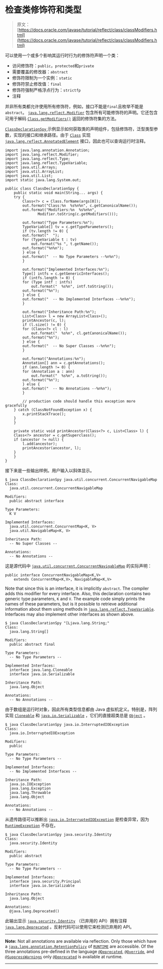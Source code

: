 # 检查类修饰符和类型

> 原文： [https://docs.oracle.com/javase/tutorial/reflect/class/classModifiers.html](https://docs.oracle.com/javase/tutorial/reflect/class/classModifiers.html)

可以使用一个或多个影响其运行时行为的修饰符声明一个类：

*   访问修饰符：`public`，`protected`和`private`
*   需要覆盖的修改器：`abstract`
*   修饰符限制为一个实例：`static`
*   修饰符禁止修改值：`final`
*   修饰符强制严格浮点行为：`strictfp`
*   注释

并非所有类都允许使用所有修饰符，例如，接口不能是`final`且枚举不能是`abstract`。 [`java.lang.reflect.Modifier`](https://docs.oracle.com/javase/8/docs/api/java/lang/reflect/Modifier.html) 包含所有可能修饰符的声明。它还包含可用于解码 [`Class.getModifiers()`](https://docs.oracle.com/javase/8/docs/api/java/lang/Class.html#getModifiers--) 返回的修饰符集的方法。

[``ClassDeclarationSpy`` ](example/ClassDeclarationSpy.java)示例显示如何获取类的声明组件，包括修饰符，泛型类型参数，实现的接口和继承路径。由于 [`Class`](https://docs.oracle.com/javase/8/docs/api/java/lang/Class.html) 实现 [`java.lang.reflect.AnnotatedElement`](https://docs.oracle.com/javase/8/docs/api/java/lang/reflect/AnnotatedElement.html) 接口，因此也可以查询运行时注释。

```
import java.lang.annotation.Annotation;
import java.lang.reflect.Modifier;
import java.lang.reflect.Type;
import java.lang.reflect.TypeVariable;
import java.util.Arrays;
import java.util.ArrayList;
import java.util.List;
import static java.lang.System.out;

public class ClassDeclarationSpy {
    public static void main(String... args) {
	try {
	    Class<?> c = Class.forName(args[0]);
	    out.format("Class:%n  %s%n%n", c.getCanonicalName());
	    out.format("Modifiers:%n  %s%n%n",
		       Modifier.toString(c.getModifiers()));

	    out.format("Type Parameters:%n");
	    TypeVariable[] tv = c.getTypeParameters();
	    if (tv.length != 0) {
		out.format("  ");
		for (TypeVariable t : tv)
		    out.format("%s ", t.getName());
		out.format("%n%n");
	    } else {
		out.format("  -- No Type Parameters --%n%n");
	    }

	    out.format("Implemented Interfaces:%n");
	    Type[] intfs = c.getGenericInterfaces();
	    if (intfs.length != 0) {
		for (Type intf : intfs)
		    out.format("  %s%n", intf.toString());
		out.format("%n");
	    } else {
		out.format("  -- No Implemented Interfaces --%n%n");
	    }

	    out.format("Inheritance Path:%n");
	    List<Class> l = new ArrayList<Class>();
	    printAncestor(c, l);
	    if (l.size() != 0) {
		for (Class<?> cl : l)
		    out.format("  %s%n", cl.getCanonicalName());
		out.format("%n");
	    } else {
		out.format("  -- No Super Classes --%n%n");
	    }

	    out.format("Annotations:%n");
	    Annotation[] ann = c.getAnnotations();
	    if (ann.length != 0) {
		for (Annotation a : ann)
		    out.format("  %s%n", a.toString());
		out.format("%n");
	    } else {
		out.format("  -- No Annotations --%n%n");
	    }

        // production code should handle this exception more gracefully
	} catch (ClassNotFoundException x) {
	    x.printStackTrace();
	}
    }

    private static void printAncestor(Class<?> c, List<Class> l) {
	Class<?> ancestor = c.getSuperclass();
 	if (ancestor != null) {
	    l.add(ancestor);
	    printAncestor(ancestor, l);
 	}
    }
}

```

接下来是一些输出样例。用户输入以斜体显示。

```
$ java ClassDeclarationSpy java.util.concurrent.ConcurrentNavigableMap
Class:
  java.util.concurrent.ConcurrentNavigableMap

Modifiers:
  public abstract interface

Type Parameters:
  K V

Implemented Interfaces:
  java.util.concurrent.ConcurrentMap<K, V>
  java.util.NavigableMap<K, V>

Inheritance Path:
  -- No Super Classes --

Annotations:
  -- No Annotations --

```

这是源代码中 [`java.util.concurrent.ConcurrentNavigableMap`](https://docs.oracle.com/javase/8/docs/api/java/util/concurrent/ConcurrentNavigableMap.html) 的实际声明：

```
public interface ConcurrentNavigableMap<K,V>
    extends ConcurrentMap<K,V>, NavigableMap<K,V>

```

Note that since this is an interface, it is implicitly `abstract`. The compiler adds this modifier for every interface. Also, this declaration contains two generic type parameters, `K` and `V`. The example code simply prints the names of these parameters, but is it possible to retrieve additional information about them using methods in [`java.lang.reflect.TypeVariable`](https://docs.oracle.com/javase/8/docs/api/java/lang/reflect/TypeVariable.html). Interfaces may also implement other interfaces as shown above.

```
$ java ClassDeclarationSpy "[Ljava.lang.String;"
Class:
  java.lang.String[]

Modifiers:
  public abstract final

Type Parameters:
  -- No Type Parameters --

Implemented Interfaces:
  interface java.lang.Cloneable
  interface java.io.Serializable

Inheritance Path:
  java.lang.Object

Annotations:
  -- No Annotations --

```

由于数组是运行时对象，因此所有类型信息都由 Java 虚拟机定义。特别是，阵列实现 [`Cloneable`](https://docs.oracle.com/javase/8/docs/api/java/lang/Cloneable.html) 和 [`java.io.Serializable`](https://docs.oracle.com/javase/8/docs/api/java/io/Serializable.html) ，它们的直接超类总是 [`Object`](https://docs.oracle.com/javase/8/docs/api/java/lang/Object.html) 。

```
$ java ClassDeclarationSpy java.io.InterruptedIOException
Class:
  java.io.InterruptedIOException

Modifiers:
  public

Type Parameters:
  -- No Type Parameters --

Implemented Interfaces:
  -- No Implemented Interfaces --

Inheritance Path:
  java.io.IOException
  java.lang.Exception
  java.lang.Throwable
  java.lang.Object

Annotations:
  -- No Annotations --

```

从遗传路径可以推断出 [`java.io.InterruptedIOException`](https://docs.oracle.com/javase/8/docs/api/java/io/InterruptedIOException.html) 是检查异常，因为 [`RuntimeException`](https://docs.oracle.com/javase/8/docs/api/java/lang/RuntimeException.html) 不存在。

```
$ java ClassDeclarationSpy java.security.Identity
Class:
  java.security.Identity

Modifiers:
  public abstract

Type Parameters:
  -- No Type Parameters --

Implemented Interfaces:
  interface java.security.Principal
  interface java.io.Serializable

Inheritance Path:
  java.lang.Object

Annotations:
  @java.lang.Deprecated()

```

此输出显示 [`java.security.Identity`](https://docs.oracle.com/javase/8/docs/api/java/security/Identity.html) （已弃用的 API）拥有注释 [`java.lang.Deprecated`](https://docs.oracle.com/javase/8/docs/api/java/lang/Deprecated.html) 。反射代码可以使用它来检测已弃用的 API。

* * *

**Note:** Not all annotations are available via reflection. Only those which have a [`java.lang.annotation.RetentionPolicy`](https://docs.oracle.com/javase/8/docs/api/java/lang/annotation/RetentionPolicy.html) of [`RUNTIME`](https://docs.oracle.com/javase/8/docs/api/java/lang/annotation/RetentionPolicy.html#RUNTIME) are accessible. Of the three annotations pre-defined in the language [`@Deprecated`](https://docs.oracle.com/javase/8/docs/api/java/lang/Deprecated.html), [`@Override`](https://docs.oracle.com/javase/8/docs/api/java/lang/Override.html), and [`@SuppressWarnings`](https://docs.oracle.com/javase/8/docs/api/java/lang/SuppressWarnings.html) only [`@Deprecated`](https://docs.oracle.com/javase/8/docs/api/java/lang/Deprecated.html) is available at runtime.

* * *